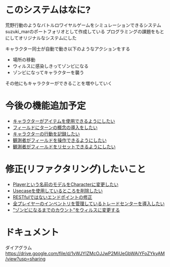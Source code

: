 # このシステムはなに?
荒野行動のようなバトルロワイヤルゲームをシミュレーションできるシステム
suzuki_marのポートフォリオとして作成している
プログラミングの課題をもとにしてオリジナルなシステムにした

キャラクター同士が自動で動き以下のようなアクションをする
* 場所の移動
* ウィルスに感染しきってゾンビになる
* ゾンビになってキャラクターを襲う

その他にもキャラクターができることを増やしていく


# 今後の機能追加予定
* [キャラクターがアイテムを使用できるようにしたい](https://github.com/suzuki-mar/field-battles/issues/14)
* [フィールドにターンの概念の導入をしたい](https://github.com/suzuki-mar/field-battles/issues/15)
* [キャラクターの行動を記録したい](https://github.com/suzuki-mar/field-battles/issues/16)
* [観測者がフィールドを操作できるようにしたい](https://github.com/suzuki-mar/field-battles/issues/17)
* [観測者がフィールドをリセットできるようにしたい](https://github.com/suzuki-mar/field-battles/issues/18)

# 修正(リファクタリング)したいこと
* [Playerという名前のモデルをCharacterに変更したい](https://github.com/suzuki-mar/field-battles/issues/2)
* [Usecaseを使用しているところを削除したい](https://github.com/suzuki-mar/field-battles/issues/19)
* [RESTfulではないエンドポイントの修正](https://github.com/suzuki-mar/field-battles/issues/20)
* [全プレイヤーのインベントリを管理しているトレードセンターを導入したい](https://github.com/suzuki-mar/field-battles/issues/21)
* ["ゾンビになるまでのカウント"をウィルスに変更する](https://github.com/suzuki-mar/field-battles/issues/22)

# ドキュメント
ダイアグラム https://drive.google.com/file/d/1vWJYIZMcOJJwP2MiUeGbWAiYFoZYkyAM/view?usp=sharing
